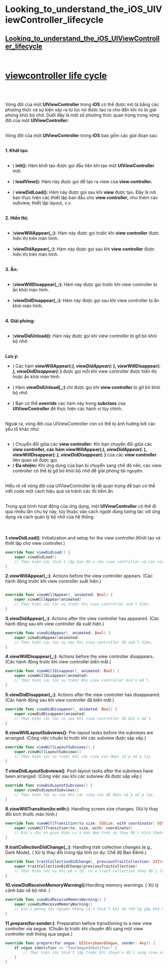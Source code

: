 # Looking_to_understand_the_iOS_UIViewController_lifecycle
## [Looking_to_understand_the_iOS_UIViewController_lifecycle](https://stackoverflow.com/questions/5562938/looking-to-understand-the-ios-uiviewcontroller-lifecycle) <br><br>
#
# [viewcontroller life cycle](https://chat.openai.com/c/f3440555-5c16-4f35-b033-6f5c4ef1e142) <br><br>
######
Vòng đời của một **UIViewController** trong **iOS** có thể được mô tả bằng các phương thức và sự kiện xảy ra từ lúc nó được tạo ra cho đến khi nó bị giải phóng khỏi bộ nhớ. Dưới đây là một số phương thức quan trọng trong vòng đời của một **UIViewController:** <br><br>

Vòng đời của một **UIViewController** trong **iOS** bao gồm các giai đoạn sau: <br><br>

**1. Khởi tạo:** <br><br>
+ ) **init():** Hàm khởi tạo được gọi đầu tiên khi tạo một **UIViewController** mới.<br><br>
+ ) **loadView():** Hàm này được gọi để tạo ra view của **view controller.** <br><br>
+ ) **viewDidLoad():** Hàm này được gọi sau khi **view** được tạo. Đây là nơi bạn thực hiện các thiết lập ban đầu cho **view controller,** như thêm các subview, thiết lập layout, v.v. <br><br>

**2. Hiển thị:** <br><br>
+ )**viewWillAppear(_:):** Hàm này được gọi trước khi **view controller** được hiển thị trên màn hình. <br><br>
+ )**viewDidAppear(_:):** Hàm này được gọi sau khi **view controller** được hiển thị trên màn hình. <br><br>

**3. Ẩn:** <br><br>
+ )**viewWillDisappear(_:):** Hàm này được gọi trước khi view controller bị ẩn khỏi màn hình. <br><br>
+ )**viewDidDisappear(_:):** Hàm này được gọi sau khi view controller bị ẩn khỏi màn hình. <br><br>

**4. Giải phóng:**  <br><br>
+ )**viewDidUnload():** Hàm này được gọi khi view controller bị gỡ bỏ khỏi bộ nhớ. <br><br>

**Lưu ý:**

+ ) Các hàm **viewWillAppear(_:), viewDidAppear(_: ), viewWillDisappear(_: ), viewDidDisappear(_: )** được gọi mỗi khi view controller được hiển thị hoặc ẩn khỏi màn hình. <br><br>
+ ) Hàm **viewDidUnload(_:)** chỉ được gọi khi **view controller** bị gỡ bỏ khỏi bộ nhớ. <br><br>
+ ) Bạn có thể **override** các hàm này trong **subclass** của **UIViewController** để thực hiện các hành vi tùy chỉnh. <br><br>


Ngoài ra, vòng đời của UIViewController còn có thể bị ảnh hưởng bởi các yếu tố khác như: <br><br>

+ ) Chuyển đổi giữa các **view controller:** Khi bạn chuyển đổi giữa các **view controller, các hàm viewWillAppear(_:), viewDidAppear(_: ), viewWillDisappear(_: ), viewDidDisappear(_: )** của các **view controller** liên quan sẽ được gọi.
+ ) **Đa nhiệm:** Khi ứng dụng của bạn bị chuyển sang chế độ nền, các view controller có thể bị gỡ bỏ khỏi bộ nhớ để giải phóng tài nguyên. <br><br>

Hiểu rõ về vòng đời của UIViewController là rất quan trọng để bạn có thể viết code một cách hiệu quả và tránh các lỗi tiềm ẩn. <br><br>
  
Trong quá trình hoạt động của ứng dụng, một **UIViewController** có thể đi qua nhiều lần chu kỳ này, tùy thuộc vào cách người dùng tương tác với ứng dụng và cách quản lý bộ nhớ của hệ thống.<br><br>

######
**1.viewDidLoad()**: Initialization and setup for the view controller.(Khởi tạo và thiết lập cho view controller.) <br>

```swift
override func viewDidLoad() {
    super.viewDidLoad()
    // Thực hiện các thiết lập ban đầu cho view controller và các view của nó ở đây.
}

```

**2.viewWillAppear(_:)**: Actions before the view controller appears. (Các hành động trước khi view controller xuất hiện.)  <br>
```swift

override func viewWillAppear(_ animated: Bool) {
    super.viewWillAppear(animated)
    // Thực hiện các tác vụ trước khi view controller xuất hiện.
}

```
**3.viewDidAppear(_:)**: Actions after the view controller has appeared. (Các hành động sau khi view controller đã xuất hiện.) <br>

```swift
override func viewDidAppear(_ animated: Bool) {
    super.viewDidAppear(animated)
    // Thực hiện các tác vụ sau khi view controller đã xuất hiện.
}

```
**4.viewWillDisappear(_:)**: Actions before the view controller disappears. (Các hành động trước khi view controller biến mất.) <br>

```swift
override func viewWillDisappear(_ animated: Bool) {
    super.viewWillDisappear(animated)
    // Thực hiện các tác vụ trước khi view controller biến mất.
}

```
**5.viewDidDisappear(_:)**: Actions after the view controller has disappeared. (Các hành động sau khi view controller đã biến mất.) <br>
```swift
override func viewDidDisappear(_ animated: Bool) {
    super.viewDidDisappear(animated)
    // Thực hiện các tác vụ sau khi view controller đã biến mất.
}

```
**6.viewWillLayoutSubviews()**: Pre-layout tasks before the subviews are arranged. (Công việc chuẩn bị trước khi các subview được sắp xếp.) <br>

```swift
override func viewWillLayoutSubviews() {
    super.viewWillLayoutSubviews()
    // Thực hiện tác vụ trước khi các view con được sắp xếp lại.
}

```
**7.viewDidLayoutSubviews()**: Post-layout tasks after the subviews have been arranged. (Công việc sau khi các subview đã được sắp xếp.) <br>

```swift
override func viewDidLayoutSubviews() {
    super.viewDidLayoutSubviews()
    // Thực hiện tác vụ sau khi các view con đã được sắp xếp lại.
}

```

**8.viewWillTransition(to:with:)**: Handling screen size changes. (Xử lý thay đổi kích thước màn hình.) <br>

```swift
override func viewWillTransition(to size: CGSize, with coordinator: UIViewControllerTransitionCoordinator) {
    super.viewWillTransition(to: size, with: coordinator)
    // Điều chỉnh giao diện của bạn dựa trên sự thay đổi kích thước màn hình.
}


```

**9.traitCollectionDidChange(_:)**: Handling trait collection changes (e.g., Dark Mode). ( Xử lý thay đổi trong tập tính (ví dụ: Chế độ Ban Đêm).) <br>
```swift
override func traitCollectionDidChange(_ previousTraitCollection: UITraitCollection?) {
    super.traitCollectionDidChange(previousTraitCollection)
    // Thực hiện tác vụ khi yếu tố của trait collection thay đổi (ví dụ: Dark Mode).
}

```
**10.viewDidReceiveMemoryWarning()**:Handling memory warnings. ( Xử lý cảnh báo về bộ nhớ. ) <br>
```swift
override func viewDidReceiveMemoryWarning() {
    super.viewDidReceiveMemoryWarning()
    // Giải phóng tài nguyên không cần thiết khi hệ thống gặp khó khăn về tài nguyên.
}

```
**11.prepare(for:sender:)**: Preparation before transitioning to a new view controller via segue. (Chuẩn bị trước khi chuyển đổi sang một view controller mới thông qua segue.) <br>
```swift
override func prepare(for segue: UIStoryboardSegue, sender: Any?) {
    if segue.identifier == "YourSegueIdentifier" {
        // Thực hiện các thiết lập trước khi chuyển đổi sang view controller mới thông qua segue.
    }
}

```
